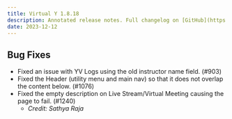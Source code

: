 ```yaml
---
title: Virtual Y 1.8.18
description: Annotated release notes. Full changelog on [GitHub](https://github.com/YCloudYUSA/yusaopeny_gated_content/releases/tag/1.8.18)
date: 2023-12-12
---
```


## Bug Fixes

* Fixed an issue with YV Logs using the old instructor name field. (#903)
* Fixed the Header (utility menu and main nav) so that it does not overlap the content below. (#1076)
* Fixed the empty description on Live Stream/Virtual Meeting causing the page to fail. (#1240)
    * _Credit: Sathya Raja_
